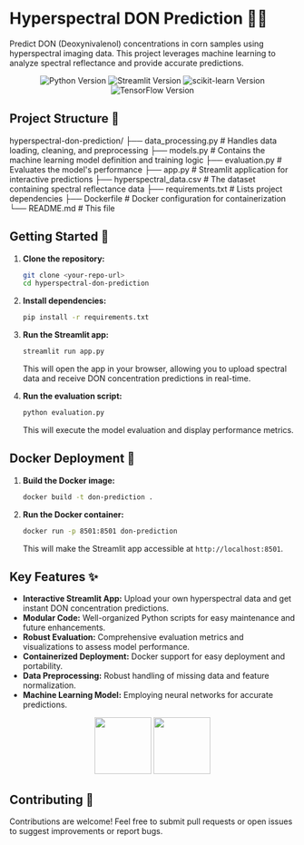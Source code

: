 # Hyperspectral DON Prediction 🌽🌾

Predict DON (Deoxynivalenol) concentrations in corn samples using hyperspectral imaging data. This project leverages machine learning to analyze spectral reflectance and provide accurate predictions.

<p align="center">
  <img src="https://img.shields.io/badge/Python-3.8+-blue.svg?style=flat-square" alt="Python Version">
  <img src="https://img.shields.io/badge/Streamlit-1.0+-green.svg?style=flat-square" alt="Streamlit Version">
  <img src="https://img.shields.io/badge/scikit_learn-1.0+-orange.svg?style=flat-square" alt="scikit-learn Version">
  <img src="https://img.shields.io/badge/TensorFlow-2.0+-red.svg?style=flat-square" alt="TensorFlow Version">
</p>

## Project Structure 📂
hyperspectral-don-prediction/
├── data_processing.py    # Handles data loading, cleaning, and preprocessing
├── models.py             # Contains the machine learning model definition and training logic
├── evaluation.py         # Evaluates the model's performance
├── app.py                # Streamlit application for interactive predictions
├── hyperspectral_data.csv # The dataset containing spectral reflectance data
├── requirements.txt      # Lists project dependencies
├── Dockerfile            # Docker configuration for containerization
└── README.md             # This file

## Getting Started 🚀

1.  **Clone the repository:**
    ```bash
    git clone <your-repo-url>
    cd hyperspectral-don-prediction
    ```

2.  **Install dependencies:**
    ```bash
    pip install -r requirements.txt
    ```

3.  **Run the Streamlit app:**
    ```bash
    streamlit run app.py
    ```
    This will open the app in your browser, allowing you to upload spectral data and receive DON concentration predictions in real-time.

4.  **Run the evaluation script:**
    ```bash
    python evaluation.py
    ```
    This will execute the model evaluation and display performance metrics.

## Docker Deployment 🐳

1.  **Build the Docker image:**
    ```bash
    docker build -t don-prediction .
    ```

2.  **Run the Docker container:**
    ```bash
    docker run -p 8501:8501 don-prediction
    ```
    This will make the Streamlit app accessible at `http://localhost:8501`.

## Key Features ✨

* **Interactive Streamlit App:** Upload your own hyperspectral data and get instant DON concentration predictions.
* **Modular Code:** Well-organized Python scripts for easy maintenance and future enhancements.
* **Robust Evaluation:** Comprehensive evaluation metrics and visualizations to assess model performance.
* **Containerized Deployment:** Docker support for easy deployment and portability.
* **Data Preprocessing:** Robust handling of missing data and feature normalization.
* **Machine Learning Model:** Employing neural networks for accurate predictions.

<p align="center">
  <img src="images/corn.gif" width="100" height="100">
  <img src="images/ml.gif" width="100" height="100">
</p>

## Contributing 🤝

Contributions are welcome! Feel free to submit pull requests or open issues to suggest improvements or report bugs.




